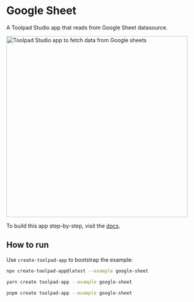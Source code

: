 # Google Sheet

<p class="description">A Toolpad Studio app that reads from Google Sheet datasource.</p>

<a target="_blank">
  <img src="https://mui.com/static/toolpad/marketing/google-sheet.png" alt="Toolpad Studio app to fetch data from Google sheets" style="aspect-ratio: 687/581;" width="475">
</a>

To build this app step-by-step, visit the [docs](https://mui.com/toolpad/studio/how-to-guides/connect-to-googlesheets/).

## How to run

Use `create-toolpad-app` to bootstrap the example:

```bash
npx create-toolpad-app@latest --example google-sheet
```

```bash
yarn create toolpad-app --example google-sheet
```

```bash
pnpm create toolpad-app --example google-sheet
```
